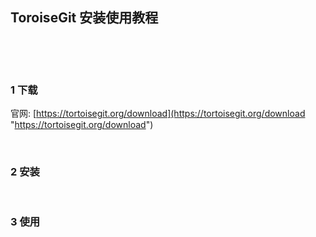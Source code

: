 ## ToroiseGit 安装使用教程  

​    

​    

### 1 下载  

官网: [https://tortoisegit.org/download](https://tortoisegit.org/download "https://tortoisegit.org/download")  

​    

### 2 安装  

​    

### 3 使用  



